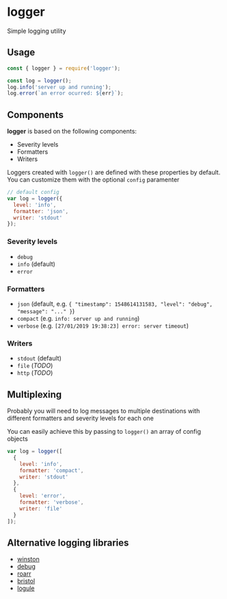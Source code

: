 logger
======

Simple logging utility

Usage
-----

```js
const { logger } = require('logger');

const log = logger();
log.info('server up and running');
log.error(`an error ocurred: ${err}`);
```

Components
----------

**logger** is based on the following components:

  * Severity levels
  * Formatters
  * Writers

Loggers created with `logger()` are defined with these properties by default.
You can customize them with the optional `config` paramenter

```js
// default config
var log = logger({
  level: 'info',
  formatter: 'json',
  writer: 'stdout'
});
```

### Severity levels

  * `debug`
  * `info` (default)
  * `error`

### Formatters

  * `json` (default, e.g. `{ "timestamp": 1548614131583, "level": "debug", "message": "..." }`)
  * `compact` (e.g. `info: server up and running`)
  * `verbose` (e.g. `[27/01/2019 19:38:23] error: server timeout`)

### Writers

  * `stdout` (default)
  * `file` (_TODO_)
  * `http` (_TODO_)

Multiplexing
------------

Probably you will need to log messages to multiple destinations with different
formatters and severity levels for each one

You can easily achieve this by passing to `logger()` an array of config objects

```js
var log = logger([
  {
    level: 'info',
    formatter: 'compact',
    writer: 'stdout'
  },
  {
    level: 'error',
    formatter: 'verbose',
    writer: 'file'
  }
]);
```

Alternative logging libraries
-----------------------------

  * [winston](https://github.com/winstonjs/winston)
  * [debug](https://github.com/visionmedia/debug)
  * [roarr](https://github.com/gajus/roarr)
  * [bristol](https://github.com/TomFrost/Bristol)
  * [logule](https://github.com/clux/logule)
